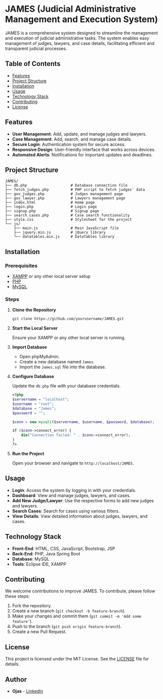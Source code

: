 # JAMES (Judicial Administrative Management and Execution System)

JAMES is a comprehensive system designed to streamline the management and execution of judicial administrative tasks. The system enables easy management of judges, lawyers, and case details, facilitating efficient and transparent judicial processes.

## Table of Contents

- [Features](#features)
- [Project Structure](#project-structure)
- [Installation](#installation)
- [Usage](#usage)
- [Technology Stack](#technology-stack)
- [Contributing](#contributing)
- [License](#license)

## Features

- **User Management**: Add, update, and manage judges and lawyers.
- **Case Management**: Add, search, and manage case details.
- **Secure Login**: Authentication system for secure access.
- **Responsive Design**: User-friendly interface that works across devices.
- **Automated Alerts**: Notifications for important updates and deadlines.

## Project Structure

```
JAMES/
├── db.php                    # Database connection file
├── fetch_judges.php          # PHP script to fetch judges' data
├── gov_judges.php            # Judges management page
├── gov_lawyer.php            # Lawyers management page
├── index.html                # Home page
├── login.php                 # Login page 
├── signup.php                # Signup page
├── search_cases.php          # Case search functionality 
├── style.css                 # Stylesheet for the project
└── js/
    ├── main.js               # Main JavaScript file
    ├── jquery.min.js         # jQuery library
    └── datatables.min.js     # DataTables library
```

## Installation

### Prerequisites

- [XAMPP](https://www.apachefriends.org/index.html) or any other local server setup
- [PHP](https://www.php.net/)
- [MySQL](https://www.mysql.com/)

### Steps

1. **Clone the Repository**

   ```bash
   git clone https://github.com/yourusername/JAMES.git
   ```

2. **Start the Local Server**

   Ensure your XAMPP or any other local server is running.

3. **Import Database**

   - Open phpMyAdmin.
   - Create a new database named `James`.
   - Import the `James.sql` file into the database.

4. **Configure Database**

   Update the `db.php` file with your database credentials.

   ```php
   <?php
   $servername = "localhost";
   $username = "root";
   $database = "James";
   $password = "";

   $conn = new mysqli($servername, $username, $password, $database);

   if ($conn->connect_error) {
       die("Connection failed: " . $conn->connect_error);
   }
   ?>
   ```

5. **Run the Project**

   Open your browser and navigate to `http://localhost/JAMES`.

## Usage

- **Login**: Access the system by logging in with your credentials.
- **Dashboard**: View and manage judges, lawyers, and cases.
- **Add New Judge/Lawyer**: Use the respective forms to add new judges and lawyers.
- **Search Cases**: Search for cases using various filters.
- **View Details**: View detailed information about judges, lawyers, and cases.

## Technology Stack

- **Front-End**: HTML, CSS, JavaScript, Bootstrap, JSP
- **Back-End**: PHP, Java Spring Boot
- **Database**: MySQL
- **Tools**: Eclipse IDE, XAMPP

## Contributing

We welcome contributions to improve JAMES. To contribute, please follow these steps:

1. Fork the repository.
2. Create a new branch (`git checkout -b feature-branch`).
3. Make your changes and commit them (`git commit -m 'Add some feature'`).
4. Push to the branch (`git push origin feature-branch`).
5. Create a new Pull Request.

## License

This project is licensed under the MIT License. See the [LICENSE](LICENSE) file for details.

## Author

- **Ojas** - [LinkedIn](https://www.linkedin.com/in/ojas)
